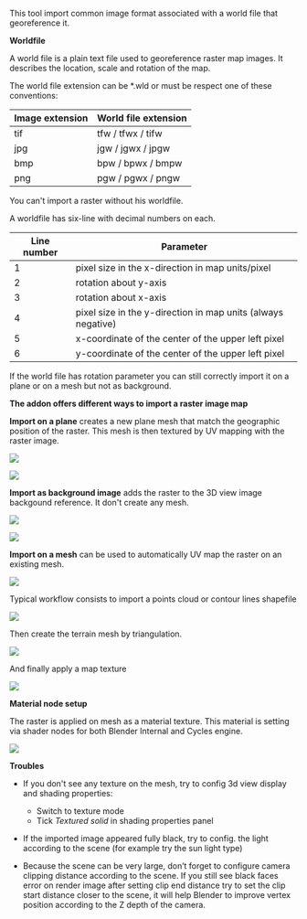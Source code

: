 This tool import common image format associated with a world file that georeference it.

**Worldfile**

A world file is a plain text file used to georeference raster map images. It describes the location, scale and rotation of the map.

The world file extension can be *.wld or must be respect one of these conventions: 

Image extension     |   World file extension
--------------------|-----------------------------------
tif                 |   tfw / tfwx / tifw
jpg                 |   jgw / jgwx / jpgw
bmp                 |   bpw / bpwx / bmpw
png                 |   pgw / pgwx / pngw

You can't import a raster without his worldfile.

A worldfile has six-line with decimal numbers on each.

Line number  |   Parameter
-------------|-----------------------------------
1            |   pixel size in the x-direction in map units/pixel
2            |   rotation about y-axis
3            |   rotation about x-axis
4            |   pixel size in the y-direction in map units (always negative)
5            |   x-coordinate of the center of the upper left pixel
6            |   y-coordinate of the center of the upper left pixel

If the world file has rotation parameter you can still correctly import it on a plane or on a mesh but not as background.

**The addon offers different ways to import a raster image map**

**Import on a plane** creates a new plane mesh that match the geographic position of the raster. This mesh is then textured by UV mapping with the raster image.

![](https://raw.githubusercontent.com/wiki/domlysz/blenderGIS/images/georaster_Mode_On_plane.jpeg)

![](https://raw.githubusercontent.com/wiki/domlysz/blenderGIS/images/georaster_On_plane_result.jpeg)

**Import as background image** adds the raster to the 3D view image backgound reference. It don't create any mesh.

![](https://raw.githubusercontent.com/wiki/domlysz/blenderGIS/images/georaster_Mode_As_Background.jpeg)

![](https://raw.githubusercontent.com/wiki/domlysz/blenderGIS/images/georaster_As_background_result.jpeg)

**Import on a mesh** can be used to automatically UV map the raster on an existing mesh.

![](https://raw.githubusercontent.com/wiki/domlysz/blenderGIS/images/georaster_Mode_On_Mesh.jpeg)

Typical workflow consists to import a points cloud or contour lines shapefile

![](https://raw.githubusercontent.com/wiki/domlysz/blenderGIS/images/shp_import_DEM_points_cloud.jpg)

Then create the terrain mesh by triangulation.

![](https://raw.githubusercontent.com/wiki/domlysz/blenderGIS/images/delaunay_DEM_points_cloud.jpg)

And finally apply a map texture

![](https://raw.githubusercontent.com/wiki/domlysz/blenderGIS/images/georaster_On_Mesh_result.jpeg)


**Material node setup**

The raster is applied on mesh as a material texture. This material is setting via shader nodes for both Blender Internal and Cycles engine.

![](https://raw.githubusercontent.com/wiki/domlysz/blenderGIS/images/georaster_material_node_setup.jpg)

**Troubles**

* If you don't see any texture on the mesh, try to config 3d view display and shading properties:
    * Switch to texture mode
    * Tick *Textured solid* in shading properties panel

* If the imported image appeared fully black, try to config. the light according to the scene (for example try the sun light type)

* Because the scene can be very large, don’t forget to configure camera clipping distance according to the scene. If you still see black faces error on render image after setting clip end distance try to set the clip start distance closer to the scene, it will help Blender to improve vertex position according to the Z depth of the camera.

